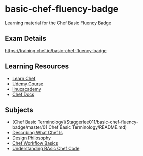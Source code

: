 # basic-chef-fluency-badge
Learning material for the Chef Basic Fluency Badge

## Exam Details
https://training.chef.io/basic-chef-fluency-badge

## Learning Resources
- [Learn Chef](https://learn.chef.io)
- [Udemy Course](https://www.udemy.com/chef-fundamentals-a-recipe-for-automating-infrastructure/learn/v4/overview)
- [linuxacademy](https://linuxacademy.com/devops/training/course/name/certified-chef-developer-basic-chef-fluency-badge)
- [Chef Docs](https://docs.chef.io/chef_overview.html)

## Subjects
- [Chef Basic Terminology](Staggerlee011/basic-chef-fluency-badge/master/01 Chef Basic Terminology/README.md)
- [Describing What Chef Is]()
- [Design Philosophy]()
- [Chef Workflow Basics]()
- [Understanding BAsic Chef Code]()
